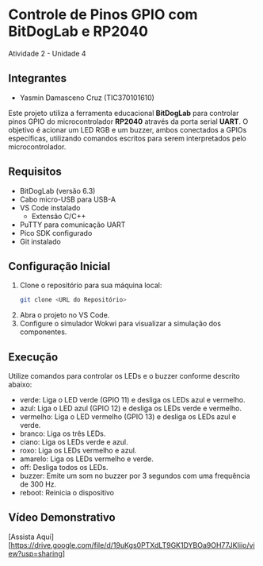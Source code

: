 # Controle de Pinos GPIO com BitDogLab e RP2040
Atividade 2 - Unidade 4

## Integrantes
- Yasmin Damasceno Cruz (TIC370101610)

Este projeto utiliza a ferramenta educacional **BitDogLab** para controlar pinos GPIO do microcontrolador **RP2040** através da porta serial **UART**. O objetivo é acionar um LED RGB e um buzzer, ambos conectados a GPIOs específicas, utilizando comandos escritos para serem interpretados pelo microcontrolador.

## Requisitos
- BitDogLab (versão 6.3)
- Cabo micro-USB para USB-A
- VS Code instalado
    - Extensão C/C++
- PuTTY para comunicação UART
- Pico SDK configurado
- Git instalado

## Configuração Inicial
1. Clone o repositório para sua máquina local:
   ```bash
   git clone <URL do Repositório>
2. Abra o projeto no VS Code.
3. Configure o simulador Wokwi para visualizar a simulação dos componentes.

## Execução
Utilize comandos para controlar os LEDs e o buzzer conforme descrito abaixo:

- verde: Liga o LED verde (GPIO 11) e desliga os LEDs azul e vermelho.
- azul: Liga o LED azul (GPIO 12) e desliga os LEDs verde e vermelho.
- vermelho: Liga o LED vermelho (GPIO 13) e desliga os LEDs azul e verde.
- branco: Liga os três LEDs.
- ciano: Liga os LEDs verde e azul.
- roxo: Liga os LEDs vermelho e azul.
- amarelo: Liga os LEDs vermelho e verde.
- off: Desliga todos os LEDs.
- buzzer: Emite um som no buzzer por 3 segundos com uma frequência de 300 Hz.
- reboot: Reinicia o dispositivo

## Vídeo Demonstrativo

[Assista Aqui][https://drive.google.com/file/d/19uKgs0PTXdLT9GK1DYBOa9OH77JKIiio/view?usp=sharing]